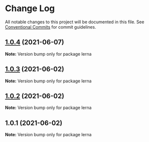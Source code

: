 # Change Log

All notable changes to this project will be documented in this file.
See [Conventional Commits](https://conventionalcommits.org) for commit guidelines.

## [1.0.4](https://github.com/ruslan1996r/lerna/compare/v1.0.3...v1.0.4) (2021-06-07)

**Note:** Version bump only for package lerna





## [1.0.3](https://github.com/ruslan1996r/lerna/compare/v1.0.2...v1.0.3) (2021-06-02)

**Note:** Version bump only for package lerna





## [1.0.2](https://github.com/ruslan1996r/lerna/compare/v1.0.1...v1.0.2) (2021-06-02)

**Note:** Version bump only for package lerna





## 1.0.1 (2021-06-02)

**Note:** Version bump only for package lerna
